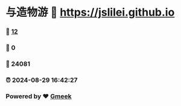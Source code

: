 # 与造物游 :link: https://jslilei.github.io 
### :page_facing_up: [12](https://jslilei.github.io/tag.html) 
### :speech_balloon: 0 
### :hibiscus: 24081 
### :alarm_clock: 2024-08-29 16:42:27 
### Powered by :heart: [Gmeek](https://github.com/Meekdai/Gmeek)
